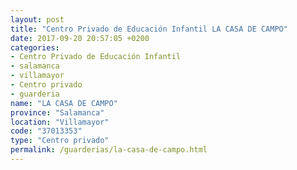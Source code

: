 ```yaml
---
layout: post
title: "Centro Privado de Educación Infantil LA CASA DE CAMPO"
date: 2017-09-20 20:57:05 +0200
categories:
- Centro Privado de Educación Infantil
- salamanca
- villamayor
- Centro privado
- guarderia
name: "LA CASA DE CAMPO"
province: "Salamanca"
location: "Villamayor"
code: "37013353"
type: "Centro privado"
permalink: /guarderias/la-casa-de-campo.html
---
```

